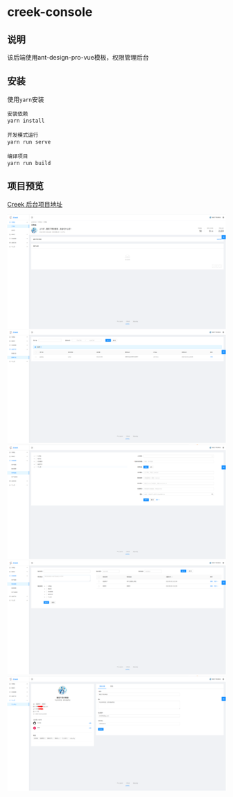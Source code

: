 # creek-console
## 说明
该后端使用ant-design-pro-vue模板，权限管理后台
## 安装
使用`yarn`安装
```shell
安装依赖
yarn install

开发模式运行
yarn run serve

编译项目
yarn run build
```

## 项目预览

[Creek 后台项目地址](https://github.com/guqing/creek.git)

![workplace](./docs/screenshot/workplace.png)
![login_log](./docs/screenshot/login_log.png)
![menu_list.png](./docs/screenshot/menu_list.png)
![role_list.png](./docs/screenshot/role_list.png)
![profile](./docs/screenshot/profile.png)